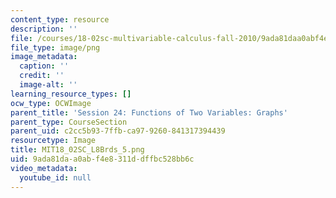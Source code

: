 ```yaml
---
content_type: resource
description: ''
file: /courses/18-02sc-multivariable-calculus-fall-2010/9ada81daa0abf4e8311ddffbc528bb6c_MIT18_02SC_L8Brds_5.png
file_type: image/png
image_metadata:
  caption: ''
  credit: ''
  image-alt: ''
learning_resource_types: []
ocw_type: OCWImage
parent_title: 'Session 24: Functions of Two Variables: Graphs'
parent_type: CourseSection
parent_uid: c2cc5b93-7ffb-ca97-9260-841317394439
resourcetype: Image
title: MIT18_02SC_L8Brds_5.png
uid: 9ada81da-a0ab-f4e8-311d-dffbc528bb6c
video_metadata:
  youtube_id: null
---
```

